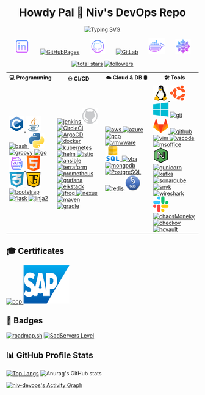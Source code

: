 <h1 align="center">Howdy Pal 🤠 Niv's DevOps Repo</h1>

<p align="center">
  <a href="https://git.io/typing-svg"><img src="https://readme-typing-svg.demolab.com?font=Fira+Code&weight=600&size=25&duration=3500&pause=1000&color=19F302&center=true&vCenter=true&width=435&lines=DevOps+Engineer;Cloud+Practitioner;Ex+Venture+Capital+Analyst;Always+Learning+New+Things!" alt="Typing SVG" /></a>
</p>

<!-- Social icons section -->
<p align="center">
  <a href="https://www.linkedin.com/in/niv-zilberman/"><img width="40px" height="auto" alt="LinkedIn" title="LinkedIn" src="./images/linkedin.png"/></a>
  &#8287;&#8287;&#8287;&#8287;&#8287;
  <a href="https://niv-devops.github.io"><img width="auto" height="35px" alt="GitHubPages" title="GitHub-Pages" src="https://cdn-icons-png.freepik.com/512/8063/8063171.png"/></a>
  &#8287;&#8287;&#8287;&#8287;&#8287;
  <a href="https://github.com/niv-devops"><img width="40px" height="auto" alt="GitHub" title="GitHub" src="./images/github1.png"/></a>
  &#8287;&#8287;&#8287;&#8287;&#8287;
  <a href="https://gitlab.com/realgoofy"><img width="auto" height="40px" alt="GitLab" title="GitLab" src="https://img.icons8.com/nolan/200/gitlab.png"/></a>
  &#8287;&#8287;&#8287;&#8287;&#8287;
  <a href="https://hub.docker.com/u/devopsgoofy"><img width="42px" height="auto" alt="DockerHub" title="DockerHub" src="./images/docker.png"/></a>
  &#8287;&#8287;&#8287;&#8287;&#8287;
  <a href="https://artifacthub.io/packages/search?user=goofy&sort=relevance&page=1"><img width="auto" height="40px" alt="HelmCharts" title="HelmCharts" src="./images/helm.png"/></a>
</p>

<p align="center">
  <a href="https://github.com/niv-devops?tab=repositories&sort=stargazers">
    <img alt="total stars" title="Total stars on GitHub" src="https://custom-icon-badges.demolab.com/github/stars/niv-devops?color=FEE12B&style=for-the-badge&labelColor=FFD300&logo=star&logoColor=black"/></a>
  <a href="https://github.com/niv-devops?tab=followers">
    <img alt="followers" title="Follow me on Github" src="https://custom-icon-badges.demolab.com/github/followers/niv-devops?color=236ad3&labelColor=1155ba&style=for-the-badge&logo=person-add&label=Follow&logoColor=white"/></a>
</p>

<Table width="100%">
  <tr>
    <th align="center" width="25%">💻 Programming</th>
    <th align="center" width="25%">♾️ CI/CD</th>
    <th align="center" width="25%">☁️ Cloud & DB 🛢️</th>
    <th align="center" width="25%">🛠️ Tools</th>
  </tr>
  <tr>
    <td>
      <a href="https://www.cprogramming.com" target="_blank" rel="noreferrer"> <img src="https://raw.githubusercontent.com/devicons/devicon/master/icons/c/c-original.svg" alt="c" width="40" height="40"/> </a>
      <a href="https://www.java.com/en" target="_blank" rel="noreferrer"> <img src="./images/java.png" alt="java" width="40" height="40"/> </a>
      <a href="https://www.gnu.org/software/bash" target="_blank" rel="noreferrer"> <img src="https://i0.wp.com/cachecrew.com/blog/wp-content/uploads/2023/03/kisspng-bash-shell-script-command-line-interface-z-shell-5b3df572212d73.0687702015307871861359.png?fit=528%2C528&ssl=1" alt="bash" width="40" height="40"/> </a>
      <a href="https://www.python.org" target="_blank" rel="noreferrer"> <img src="./images/python.png" alt="python" width="40" height="40"/> </a>
      <a href="https://groovy-lang.org" target="_blank" rel="noreferrer"> <img src="https://upload.wikimedia.org/wikipedia/commons/thumb/3/36/Groovy-logo.svg/800px-Groovy-logo.svg.png" alt="groovy" width="40" height="40"/> </a>
      <a href="https://go.dev/" target="_blank" rel="noreferrer"> <img src="https://miro.medium.com/v2/resize:fit:600/1*i2skbfmDsHayHhqPfwt6pA.png" alt="go" width="40" height="40"/> </a>
      <a href="https://yaml.org" target="_blank" rel="noreferrer"> <img src="./images/yaml.png" alt="yaml" width="40" height="40"/> </a>
      <a href="https://html.spec.whatwg.org" target="_blank" rel="noreferrer"> <img src="./images/html.png" alt="html" width="40" height="40"/> </a>
      <a href="https://www.w3.org/TR/CSS/#css" target="_blank" rel="noreferrer"> <img src="./images/css.png" alt="css" width="40" height="40"/> </a>
      <a href="https://ecma-international.org/publications-and-standards/standards/ecma-262/" target="_blank" rel="noreferrer"> <img src="./images/java-script.png" alt="javascript" width="40" height="40"/> </a>
      <a href="https://getbootstrap.com/" target="_blank" rel="noreferrer"> <img src="https://upload.wikimedia.org/wikipedia/commons/thumb/b/b2/Bootstrap_logo.svg/1200px-Bootstrap_logo.svg.png" alt="bootstrap" width="40" height="40"/> </a>
      <a href="https://flask.palletsprojects.com/" target="_blank" rel="noreferrer"> <img src="https://img.icons8.com/?size=128&id=ewGOClUtmFX4&format=png" alt="flask" width="40" height="40"/> </a>
      <a href="https://jinja.palletsprojects.com/en/stable/" target="_blank" rel="noreferrer"> <img src="https://w.wol.ph/wp-content/uploads/2014/01/jinja2.png" alt="jinja2" width="40" height="40"/> </a>
    </td>
    <td>
      <a href="https://www.jenkins.io" target="_blank" rel="noreferrer"> <img src="https://www.vectorlogo.zone/logos/jenkins/jenkins-icon.svg" alt="jenkins" width="40" height="40"/> </a>
      <a href="https://github.com/features/actions" target="_blank" rel="noreferrer"> <img src="./images/github.png" alt="GitHubActions" width="40" height="40"/> </a>
      <a href="https://circleci.com/" target="_blank" rel="noreferrer"> <img src="https://static-00.iconduck.com/assets.00/file-type-circleci-icon-252x256-0nzrwpuu.png" alt="CircleCI" width="40" height="40"/> </a>
      <a href="https://argoproj.github.io/cd/" target="_blank" rel="noreferrer"> <img src="https://metakube.com/content/images/2023/02/argo-icon-color.png" alt="ArgoCD" width="40" height="40"/> </a>
      <a href="https://www.docker.com/" target="_blank" rel="noreferrer"> <img src="https://miro.medium.com/v2/resize:fit:601/0*1XzkA-KeQkc2ugix.png" alt="docker" width="50" height="40"/> </a>
      <a href="https://kubernetes.io" target="_blank" rel="noreferrer"> <img src="https://www.vectorlogo.zone/logos/kubernetes/kubernetes-icon.svg" alt="kubernetes" width="40" height="40"/> </a>
      <a href="https://helm.sh/" target="_blank" rel="noreferrer"> <img src="https://miro.medium.com/v2/resize:fit:303/1*nViWw5hFgS7l3vu1RkO3YA.png" alt="helm" width="40" height="40"/> </a>
      <a href="https://istio.io/latest/" target="_blank" rel="noreferrer"> <img src="https://static-00.iconduck.com/assets.00/istio-logo-icon-1366x2048-yi63lpjs.png" alt="istio" width="40" height="40"/> </a>
      <a href="https://www.ansible.com/" target="_blank" rel="noreferrer"> <img src="https://static-00.iconduck.com/assets.00/file-type-ansible-icon-256x256-ubp9wpth.png" alt="ansible" width="40" height="40"/> </a>
      <a href="https://www.terraform.io/" target="_blank" rel="noreferrer"> <img src="https://static-00.iconduck.com/assets.00/terraform-icon-1803x2048-hodrzd3t.png" alt="terraform" width="40" height="40"/> </a>
      <a href="https://prometheus.io/" target="_blank" rel="noreferrer"> <img src="https://static-00.iconduck.com/assets.00/prometheus-icon-511x512-1vmxbcxr.png" alt="prometheus" width="40" height="40"/> </a>
      <a href="https://grafana.com/" target="_blank" rel="noreferrer"> <img src="https://upload.wikimedia.org/wikipedia/commons/3/3b/Grafana_icon.svg" alt="grafana" width="40" height="40"/> </a>
      <a href="https://www.elastic.co/" target="_blank" rel="noreferrer"> <img src="https://global.discourse-cdn.com/uipath/optimized/3X/5/4/5461df8fd2fe783981b0180332821184b729980e_2_500x500.png" alt="elkstack" width="40" height="40"/> </a>
      <a href="https://jfrog.com/" target="_blank" rel="noreferrer"> <img src="https://store-images.s-microsoft.com/image/apps.3514.bbb1f9f4-3059-4d4e-b1b0-d8d71eb78110.560d9849-ba87-4cdc-85fd-d5d2c182b58d.ef1a1c8b-a55c-455b-860c-54aa765c94d1.png" alt="jfrog" width="40" height="40"/> </a>
      <a href="https://help.sonatype.com/en/sonatype-nexus-repository.html" target="_blank" rel="noreferrer"> <img src="https://miro.medium.com/v2/resize:fit:256/1*2b4k1_SmKkNRgqZV-NMFQg.png" alt="nexus" width="40" height="40"/> </a>
      <a href="https://maven.apache.org/" target="_blank" rel="noreferrer"> <img src="https://www.zeespire.com/assets/images/posts/0013/maven.png" alt="maven" width="40" height="40"/> </a>
      <a href="https://gradle.org/" target="_blank" rel="noreferrer"> <img src="https://cdn.iconscout.com/icon/free/png-256/free-gradle-2-1174969.png" alt="gradle" width="40" height="40"/> </a>
    </td>
    <td>
      <a href="https://aws.amazon.com" target="_blank" rel="noreferrer"> <img src="https://www.steerbridge.com/hs-fs/hubfs/Assets_2023/aws%20white%20transparent.png?width=400&height=259&name=aws%20white%20transparent.png" alt="aws" width="40" height="40"/> </a>
      <a href="https://azure.microsoft.com/en-us" target="_blank" rel="noreferrer"> <img src="https://upload.wikimedia.org/wikipedia/commons/thumb/f/fa/Microsoft_Azure.svg/1200px-Microsoft_Azure.svg.png" alt="azure" width="40" height="40"/> </a>
      <a href="https://cloud.google.com/?hl=en" target="_blank" rel="noreferrer"> <img src="https://www.univio.com/wp-content/uploads/2023/07/GCP-Logo-sygnet-1.png" alt="gcp" width="40" height="40"/> </a>
      <a href="https://www.vmware.com/" target="_blank" rel="noreferrer"> <img src="https://www.cloudcomputing-news.net/wp-content/uploads/2022/02/vmware-logo.png" alt="vmwware" width="40" height="40"/> </a>
      <a href="https://www.mysql.com" target="_blank" rel="noreferrer"> <img src="./images/sql.png" alt="mysql" width="40" height="40"/> </a>
      <a href="https://learn.microsoft.com/en-us/office/vba/api/overview/" target="_blank" rel="noreferrer"> <img src="https://virochenko.gallerycdn.vsassets.io/extensions/virochenko/vba-fullcodesnippets/1.4.0/1699541420755/Microsoft.VisualStudio.Services.Icons.Default" alt="vba" width="40" height="40"/> </a>
      <a href="https://www.mongodb.com" target="_blank" rel="noreferrer"> <img src="https://miro.medium.com/v2/resize:fit:512/1*doAg1_fMQKWFoub-6gwUiQ.png" alt="mongodb" width="40" height="40"/> </a>
      <a href="https://www.postgresql.org/" target="_blank" rel="noreferrer"> <img src="https://upload.wikimedia.org/wikipedia/commons/thumb/2/29/Postgresql_elephant.svg/800px-Postgresql_elephant.svg.png" alt="PostgreSQL" width="40" height="40"/> </a>
      <a href="https://redis.io/" target="_blank" rel="noreferrer"> <img src="https://www.stackery.io/assets/images/posts/redis-cache-cluster-support/featured.svg" alt="redis" width="40" height="40"/> </a>
      <a href="https://www.sas.com/en_us/home.html" target="_blank" rel="noreferrer"> <img src="./images/sas.png" alt="sas" width="40" height="40"/> </a>
    </td>
    <td>
      <a href="https://www.linux.org" target="_blank" rel="noreferrer"> <img src="./images/linux.png" alt="linux" width="40" height="40"/> </a>
      <a href="https://ubuntu.com" target="_blank" rel="noreferrer"> <img src="./images/ubuntu.png" alt="ubuntu" width="40" height="40"/> </a>
      <a href="https://www.microsoft.com/en-us/windows" target="_blank" rel="noreferrer"><img src="./images/windows.png" alt="windows" width="40" height="40"/></a>
      <a href="https://git-scm.com/" target="_blank" rel="noreferrer"> <img src="https://www.vectorlogo.zone/logos/git-scm/git-scm-icon.svg" alt="git" width="40" height="40"/> </a>
      <a href="https://about.gitlab.com" target="_blank" rel="noreferrer"> <img src="./images/gitlab.png" alt="gitlab" width="40" height="40"/> </a>
      <a href="https://github.com/about" target="_blank" rel="noreferrer"> <img src="https://img.icons8.com/ios_filled/512/FFFFFF/github.png" alt="github" width="40" height="40"/> </a>
      <a href="https://www.vim.org" target="_blank" rel="noreferrer"> <img src="https://upload.wikimedia.org/wikipedia/commons/9/9f/Vimlogo.svg" alt="vim" width="40" height="40"/> </a>
      <a href="https://code.visualstudio.com" target="_blank" rel="noreferrer"> <img src="https://i0.wp.com/teech.com.br/wp-content/uploads/2020/01/VsCode.png?fit=512%2C512" alt="vscode" width="40" height="40"/> </a>
      <a href="https://www.office.com" target="_blank" rel="noreferrer"> <img src="https://iconape.com/wp-content/png_logo_vector/microsoft-office-logo-2019-present.png" alt="msoffice" width="40" height="40"/> </a>
      <a href="https://nginx.org/en/" target="_blank" rel="noreferrer"> <img src="./images/nginx.png" alt="nginx" width="40" height="40"/> </a>
      <a href="https://gunicorn.org/" target="_blank" rel="noreferrer"> <img src="https://static-00.iconduck.com/assets.00/gunicorn-icon-2048x1245-14wjcllu.png" alt="gunicorn" width="40" height="40"/> </a>
      <a href="https://kafka.apache.org/" target="_blank" rel="noreferrer"> <img src="https://www.sentinelone.com/wp-content/uploads/2019/07/19130737/Kafka_use_cases_indicated_by_Kafka_logo_with_Scalyr_colors.png" alt="kafka" width="40" height="40"/> </a>
      <a href="https://www.sonarsource.com/" target="_blank" rel="noreferrer"> <img src="https://cdn.worldvectorlogo.com/logos/sonarqube-1.svg" alt="sonarqube" width="40" height="40"/> </a>
      <a href="https://snyk.io" target="_blank" rel="noreferrer"> <img src="https://cdnlogo.com/logos/s/52/snyk.svg" alt="snyk" width="40" height="40"/> </a>
      <a href="https://www.wireshark.org/" target="_blank" rel="noreferrer"> <img src="https://upload.wikimedia.org/wikipedia/commons/thumb/c/c6/Wireshark_icon_new.png/480px-Wireshark_icon_new.png" alt="wireshark" width="40" height="40"/> </a>
      <a href="https://slack.com" target="_blank" rel="noreferrer"> <img src="./images/slack.png" alt="slack" width="40" height="40"/> </a>
      <a href="https://netflix.github.io/chaosmonkey/" target="_blank" rel="noreferrer"> <img src="https://netflix.github.io/chaosmonkey/logo.png" alt="chaosMoneky" width="40" height="40"/> </a>
      <a href="https://www.checkov.io/" target="_blank" rel="noreferrer"> <img src="https://miro.medium.com/v2/resize:fit:861/1*pCFbZ09LlUJpQdR21nnH0Q.png" alt="checkov" width="40" height="40"/> </a>
      <a href="https://www.vaultproject.io/" target="_blank" rel="noreferrer"> <img src="https://www.terasky.com/wp-content/uploads/Group-463-1.svg" alt="hcvault" width="40" height="40"/> </a>
    </td>
  </tr>
</table>

## 🎓 Certificates
<a href="https://www.credly.com/badges/6479e509-b1a1-4fa6-897b-a9df93da6d7f/public_url" target="_blank" rel="noreferrer"> <img src="https://d1.awsstatic.com/training-and-certification/certification-badges/AWS-Certified-Cloud-Practitioner_badge.634f8a21af2e0e956ed8905a72366146ba22b74c.png" alt="ccp" width="100" height="100"/> </a>
<a href="https://help.sap.com/docs/SAP_S4HANA_ON-PREMISE" target="_blank" rel="noreferrer"> <img src="./images/sap.png" alt="sap" width="120" height="100"/> </a>

## 🏅 Badges
[![roadmap.sh](https://roadmap.sh/card/wide/67efa09c10c87ecc0d9b8280?variant=dark)](https://roadmap.sh)
[![SadServers Level](https://img.shields.io/badge/SadServers-Advanced-7B1FA2?style=for-the-badge&labelColor=FFC400&logo=linux&logoColor=1A237E&logoSize=auto)](https://sadservers.com/accounts/dashboard)

## 📊 GitHub Profile Stats
<!-- https://github.com/anuraghazra/github-readme-stats -->
[![Top Langs](https://github-readme-stats.vercel.app/api/top-langs/?username=niv-devops&layout=donut&theme=ambient_gradient)](https://github.com/niv-devops/github-readme-stats)
![Anurag's GitHub stats](https://github-readme-stats.vercel.app/api?username=niv-devops&show_icons=true&theme=radical)

<!-- https://github.com/ashutosh00710/github-readme-activity-graph -->
<a href="https://github.com/ashutosh00710/github-readme-activity-graph"><img alt="niv-devops's Activity Graph" src="https://github-readme-activity-graph.vercel.app/graph/?username=niv-devops&bg_color=1F222E&color=&line=F85D7F&point=FFFFFF&hide_border=true" /></a>
